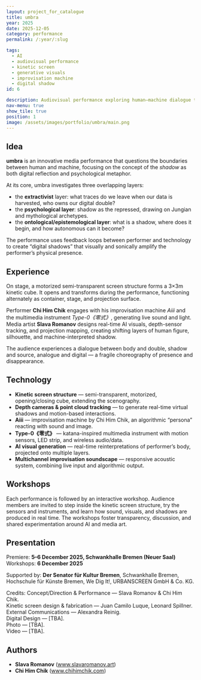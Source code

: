```yaml
---
layout: project_for_catalogue
title: umbra
year: 2025
date: 2025-12-05
category: performance
permalink: /:year/:slug

tags:
  - AI
  - audiovisual performance
  - kinetic screen
  - generative visuals
  - improvisation machine
  - digital shadow
id: 6

description: Audiovisual performance exploring human–machine dialogue through real-time shadows, AI systems, and kinetic scenography.
nav-menu: true
show_tile: true
position: 1
image: /assets/images/portfolio/umbra/main.png
---
```


## Idea

**umbra** is an innovative media performance that questions the boundaries between human and machine, focusing on the concept of the *shadow* as both digital reflection and psychological metaphor.  

At its core, umbra investigates three overlapping layers:  
- the **extractivist** layer: what traces do we leave when our data is harvested, who owns our digital double?  
- the **psychological layer**: shadow as the repressed, drawing on Jungian and mythological archetypes.  
- the **ontological/epistemological layer**: what is a shadow, where does it begin, and how autonomous can it become?  

The performance uses feedback loops between performer and technology to create “digital shadows” that visually and sonically amplify the performer’s physical presence.

## Experience

On stage, a motorized semi-transparent screen structure forms a 3×3m kinetic cube. It opens and transforms during the performance, functioning alternately as container, stage, and projection surface.  

Performer **Chi Him Chik** engages with his improvisation machine *Aiii* and the multimedia instrument *Type-0《零式》*, generating live sound and light. Media artist **Slava Romanov** designs real-time AI visuals, depth-sensor tracking, and projection mapping, creating shifting layers of human figure, silhouette, and machine-interpreted shadow.  

The audience experiences a dialogue between body and double, shadow and source, analogue and digital — a fragile choreography of presence and disappearance.

## Technology

- **Kinetic screen structure** — semi-transparent, motorized, opening/closing cube, extending the scenography.  
- **Depth cameras & point cloud tracking** — to generate real-time virtual shadows and motion-based interactions.  
- **Aiii** — improvisation machine by Chi Him Chik, an algorithmic “persona” reacting with sound and image.  
- **Type-0《零式》** — katana-inspired multimedia instrument with motion sensors, LED strip, and wireless audio/data.  
- **AI visual generation** — real-time reinterpretations of performer’s body, projected onto multiple layers.  
- **Multichannel improvisation soundscape** — responsive acoustic system, combining live input and algorithmic output.

## Workshops

Each performance is followed by an interactive workshop. Audience members are invited to step inside the kinetic screen structure, try the sensors and instruments, and learn how sound, visuals, and shadows are produced in real time. The workshops foster transparency, discussion, and shared experimentation around AI and media art.

## Presentation

Premiere: **5–6 December 2025, Schwankhalle Bremen (Neuer Saal)**  
Workshops: **6 December 2025**

Supported by: **Der Senator für Kultur Bremen**, Schwankhalle Bremen, Hochschule für Künste Bremen, We Dig It!, URBANSCREEN GmbH & Co. KG.  

Credits: Concept/Direction & Performance — Slava Romanov & Chi Him Chik.  
Kinetic screen design & fabrication — Juan Camilo Luque, Leonard Spillner.  
External Communications — Alexandra Reinig.  
Digital Design — [TBA].  
Photo — [TBA].  
Video — [TBA].

## Authors

- **Slava Romanov** (www.slavaromanov.art)  
- **Chi Him Chik** (www.chihimchik.com)

